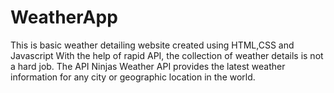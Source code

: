 # WeatherApp
This is basic weather detailing website created using HTML,CSS and Javascript 
With the help of rapid API, the collection of weather details is not a hard job.
The API Ninjas Weather API provides the latest weather information for any city or geographic location in the world.
